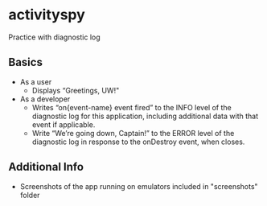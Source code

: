 # activityspy
Practice with diagnostic log
## Basics
 - As a user
    - Displays “Greetings, UW!"
 - As a developer
    - Writes “on{event-name} event fired” to the INFO level of the diagnostic log for this application, including additional data with that event if applicable.
    - Write “We’re going down, Captain!” to the ERROR level of the diagnostic log in response to the onDestroy event, when closes.
## Additional Info
 - Screenshots of the app running on emulators included in "screenshots" folder
